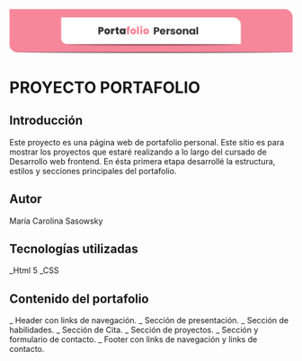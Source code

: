 ![](/assets/img/encabezado.png)

# PROYECTO PORTAFOLIO

## Introducción

Este proyecto es una página web de portafolio personal.  Este sitio es para mostrar los proyectos que estaré realizando a lo largo del cursado de Desarrollo web frontend. En ésta primera etapa desarrollé la estructura, estilos y secciones principales del portafolio.

## Autor

María Carolina Sasowsky

## Tecnologías utilizadas

_Html 5
_CSS

## Contenido del portafolio

_ Header con links de navegación.
_ Sección de presentación.
_ Sección de habilidades.
_ Sección de Cita.
_ Sección de proyectos.
_ Sección y formulario de contacto.
_ Footer con links de navegación y links de contacto.

